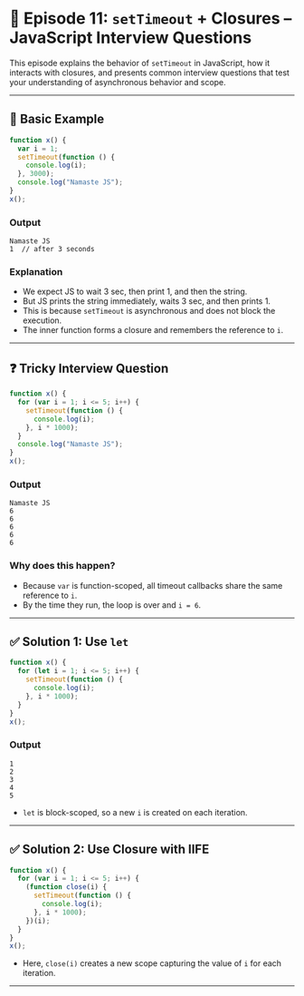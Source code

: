 # 📘 Episode 11: `setTimeout` + Closures – JavaScript Interview Questions

This episode explains the behavior of `setTimeout` in JavaScript, how it interacts with closures, and presents common interview questions that test your understanding of asynchronous behavior and scope.

---

## 🧪 Basic Example

```js
function x() {
  var i = 1;
  setTimeout(function () {
    console.log(i);
  }, 3000);
  console.log("Namaste JS");
}
x();
```

### Output
```
Namaste JS
1  // after 3 seconds
```

### Explanation
- We expect JS to wait 3 sec, then print 1, and then the string.
- But JS prints the string immediately, waits 3 sec, and then prints 1.
- This is because `setTimeout` is asynchronous and does not block the execution.
- The inner function forms a closure and remembers the reference to `i`.

---

## ❓ Tricky Interview Question

```js
function x() {
  for (var i = 1; i <= 5; i++) {
    setTimeout(function () {
      console.log(i);
    }, i * 1000);
  }
  console.log("Namaste JS");
}
x();
```

### Output
```
Namaste JS
6
6
6
6
6
```

### Why does this happen?
- Because `var` is function-scoped, all timeout callbacks share the same reference to `i`.
- By the time they run, the loop is over and `i = 6`.

---

## ✅ Solution 1: Use `let`

```js
function x() {
  for (let i = 1; i <= 5; i++) {
    setTimeout(function () {
      console.log(i);
    }, i * 1000);
  }
}
x();
```

### Output
```
1
2
3
4
5
```

- `let` is block-scoped, so a new `i` is created on each iteration.

---

## ✅ Solution 2: Use Closure with IIFE

```js
function x() {
  for (var i = 1; i <= 5; i++) {
    (function close(i) {
      setTimeout(function () {
        console.log(i);
      }, i * 1000);
    })(i);
  }
}
x();
```

- Here, `close(i)` creates a new scope capturing the value of `i` for each iteration.

---
